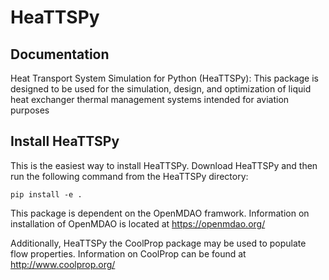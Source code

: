 # HeaTTSPy

## Documentation
Heat Transport System Simulation for Python (HeaTTSPy):
This package is designed to be used for the simulation, design, and optimization of 
liquid heat exchanger thermal management systems intended for aviation purposes

## Install HeaTTSPy
This is the easiest way to install HeaTTSPy. Download HeaTTSPy and then run the following command from the HeaTTSPy directory:

    pip install -e .

This package is dependent on the OpenMDAO framwork. Information on installation of OpenMDAO is located at https://openmdao.org/

Additionally, HeaTTSPy the CoolProp package may be used to populate flow properties. Information on CoolProp can be found at http://www.coolprop.org/

